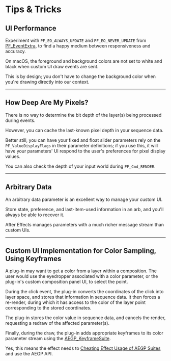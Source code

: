 # Tips & Tricks

## UI Performance

Experiment with `PF_EO_ALWAYS_UPDATE` and `PF_EO_NEVER_UPDATE` from [PF_EventExtra](PF_EventExtra.md), to find a happy medium between responsiveness and accuracy.

On macOS, the foreground and background colors are not set to white and black when custom UI draw events are sent.

This is by design; you don't have to change the background color when you're drawing directly into our context.

---

## How Deep Are My Pixels?

There is no way to determine the bit depth of the layer(s) being processed during events.

However, you can cache the last-known pixel depth in your sequence data.

Better still, you can have your fixed and float slider parameters rely on the `PF_ValueDisplayFlags` in their parameter definitions; if you use this, it will have your parameters' UI respond to the user's preferences for pixel display values.

You can also check the depth of your input world during `PF_Cmd_RENDER`.

---

## Arbitrary Data

An arbitrary data parameter is an excellent way to manage your custom UI.

Store state, preference, and last-item-used information in an arb, and you'll always be able to recover it.

After Effects manages parameters with a much richer message stream than custom UIs.

---

## Custom UI Implementation for Color Sampling, Using Keyframes

A plug-in may want to get a color from a layer within a composition. The user would use the eyedropper associated with a color parameter, or the plug-in's custom composition panel UI, to select the point.

During the click event, the plug-in converts the coordinates of the click into layer space, and stores that information in sequence data. It then forces a re-render, during which it has access to the color of the layer point corresponding to the stored coordinates.

The plug-in stores the color value in sequence data, and cancels the render, requesting a redraw of the affected parameter(s).

Finally, during the draw, the plug-in adds appropriate keyframes to its color parameter stream using the [AEGP_KeyframeSuite](../aegps/aegp-suites.md#aegp_keyframesuite3).

Yes, this means the effect needs to [Cheating Effect Usage of AEGP Suites](../aegps/cheating-effect-usage-of-aegp-suites.md) and use the AEGP API.

